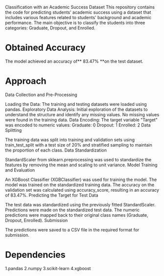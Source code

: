 Classification with an Academic Success Dataset
This repository contains the code for predicting students' academic success using a dataset that includes various features related to students' background and academic performance. The main objective is to classify the students into three categories: Graduate, Dropout, and Enrolled.

# Obtained Accuracy
The model achieved an accuracy of** 83.47% **on the test dataset.

# Approach
Data Collection and Pre-Processing

Loading the Data: The training and testing datasets were loaded using pandas.
Exploratory Data Analysis: Initial exploration of the datasets to understand the structure and identify any missing values. No missing values were found in the training data.
Data Encoding: The target variable "Target" was encoded to numeric values:
Graduate: 0
Dropout: 1
Enrolled: 2
Data Splitting

The training data was split into training and validation sets using train_test_split with a test size of 20% and stratified sampling to maintain the proportion of each class.
Data Standardization

StandardScaler from sklearn.preprocessing was used to standardize the features by removing the mean and scaling to unit variance.
Model Training and Evaluation

An XGBoost Classifier (XGBClassifier) was used for training the model.
The model was trained on the standardized training data.
The accuracy on the validation set was calculated using accuracy_score, resulting in an accuracy of 83.47%.
Predicting the Target for Test Data

The test data was standardized using the previously fitted StandardScaler.
Predictions were made on the standardized test data.
The numeric predictions were mapped back to their original class names (Graduate, Dropout, Enrolled).
Submission

The predictions were saved to a CSV file in the required format for submission.
# Dependencies
1.pandas
2.numpy
3.scikit-learn
4.xgboost







